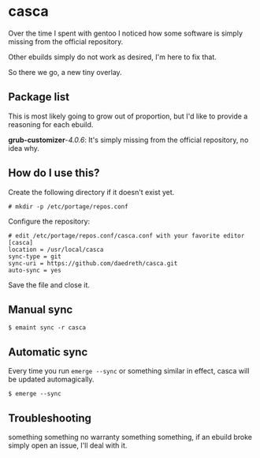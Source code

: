 # casca

Over the time I spent with gentoo I noticed how some software is simply missing from the official repository.

Other ebuilds simply do not work as desired, I'm here to fix that.

So there we go, a new tiny overlay.


## Package list

This is most likely going to grow out of proportion, but I'd like to provide a reasoning for each ebuild.

**grub-customizer**-*4.0.6*: It's simply missing from the official repository, no idea why.


## How do I use this?  

Create the following directory if it doesn't exist yet.
    
    # mkdir -p /etc/portage/repos.conf

Configure the repository:  


    # edit /etc/portage/repos.conf/casca.conf with your favorite editor
    [casca]
    location = /usr/local/casca
    sync-type = git
    sync-uri = https://github.com/daedreth/casca.git
    auto-sync = yes  

Save the file and close it.

## Manual sync

    $ emaint sync -r casca

## Automatic sync

Every time you run `emerge --sync` or something similar in effect, casca will be updated automagically.

    $ emerge --sync

## Troubleshooting

something something no warranty something something, if an ebuild broke simply open an issue, I'll deal with it.



